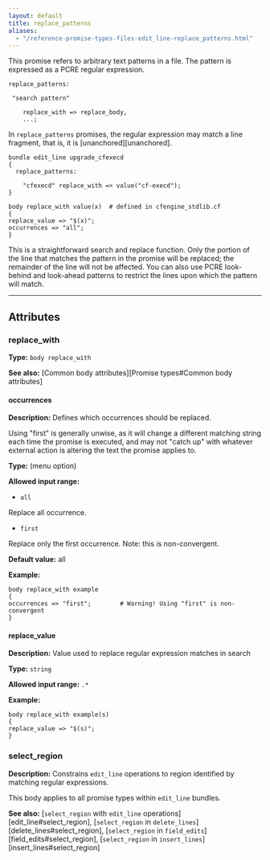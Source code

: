 ```yaml
---
layout: default
title: replace_patterns
aliases:
  - "/reference-promise-types-files-edit_line-replace_patterns.html"
---
```


This promise refers to arbitrary text patterns in a file. The pattern is
expressed as a PCRE regular expression.

```cf3
replace_patterns:

 "search pattern"

    replace_with => replace_body,
    ...;
```

In `replace_patterns` promises, the regular expression may
match a line fragment, that is, it is [unanchored][unanchored].

```cf3
bundle edit_line upgrade_cfexecd
{
  replace_patterns:

    "cfexecd" replace_with => value("cf-execd");
}

body replace_with value(x)  # defined in cfengine_stdlib.cf
{
replace_value => "$(x)";
occurrences => "all";
}
```

This is a straightforward search and replace function. Only the portion
of the line that matches the pattern in the promise will be replaced;
the remainder of the line will not be affected. You can also use PCRE
look-behind and look-ahead patterns to restrict the lines upon which the
pattern will match.

---

## Attributes

### replace_with

**Type:** `body replace_with`

**See also:** [Common body attributes][Promise types#Common body attributes]

#### occurrences

**Description:** Defines which occurrences should be replaced.

Using "first" is generally unwise, as it will change a different
matching string each time the promise is executed, and may not "catch
up" with whatever external action is altering the text the promise
applies to.

**Type:** (menu option)

**Allowed input range:**

- `all`

Replace all occurrence.

- `first`

Replace only the first occurrence. Note: this is non-convergent.

**Default value:** all

**Example:**

```cf3
body replace_with example
{
occurrences => "first";        # Warning! Using "first" is non-convergent
}
```

#### replace_value

**Description:** Value used to replace regular expression matches in search

**Type:** `string`

**Allowed input range:** `.*`

**Example:**

```cf3
body replace_with example(s)
{
replace_value => "$(s)";
}
```

### select_region

**Description:** Constrains `edit_line` operations to region identified by matching regular expressions.

This body applies to all promise types within `edit_line` bundles.

**See also:** [`select_region` with `edit_line` operations][edit_line#select_region], [`select_region` in `delete_lines`][delete_lines#select_region], [`select_region` in `field_edits`][field_edits#select_region], [`select_region` in `insert_lines`][insert_lines#select_region]
